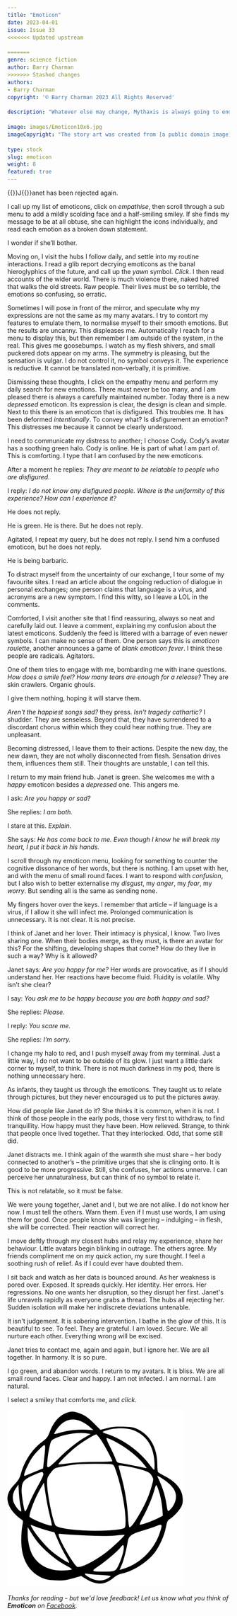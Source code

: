 ```yaml
---
title: "Emoticon"
date: 2023-04-01
issue: Issue 33
<<<<<<< Updated upstream

=======
genre: science fiction
author: Barry Charman
>>>>>>> Stashed changes
authors:
- Barry Charman
copyright: '© Barry Charman 2023 All Rights Reserved'

description: "Whatever else may change, Mythaxis is always going to end on a story. Barry Charman sees us out with a third tale that has more than a hint of alienation to it – though whether alienation is a state of suffering or grace is very much in the eye of the beholder."

image: images/Emoticon10x6.jpg
imageCopyright: "The story art was created from [a public domain image](https://commons.wikimedia.org/wiki/File:Matthias_Rudolph_Toma_Messerschmidts_Character_Heads_1839.jpg) of Matthias Rudolph Toma's 1839 lithograph depicting the Character Heads of Franz Xaver Messerschmidt."

type: stock
slug: emoticon
weight: 8
featured: true
---
```


{{<glyph>}}J{{</glyph>}}anet has been rejected again. 

I call up my list of emoticons, click on *empathise*, then scroll through a sub menu to add a mildly scolding face and a half-smiling smiley. If she finds my message to be at all obtuse, she can highlight the icons individually, and read each emotion as a broken down statement. 

I wonder if she’ll bother. 

Moving on, I visit the hubs I follow daily, and settle into my routine interactions. I read a glib report decrying emoticons as the banal hieroglyphics of the future, and call up the *yawn* symbol. *Click*. I then read accounts of the wider world. There is much violence there, naked hatred that walks the old streets. Raw people. Their lives must be so terrible, the emotions so confusing, so erratic. 

 Sometimes I will pose in front of the mirror, and speculate why my expressions are not the same as my many avatars. I try to contort my features to emulate them, to normalise myself to their smooth emotions. But the results are uncanny. This displeases me. Automatically I reach for a menu to display this, but then remember I am outside of the system, in the real. This gives me goosebumps. I watch as my flesh shivers, and small puckered dots appear on my arms. The symmetry is pleasing, but the sensation is vulgar. I do not control it, no symbol conveys it. The experience is reductive. It cannot be translated non-verbally, it is primitive. 

Dismissing these thoughts, I click on the empathy menu and perform my daily search for new emotions. There must never be too many, and I am pleased there is always a carefully maintained number. Today there is a new *depressed* emoticon. Its expression is clear, the design is clean and simple. Next to this there is an emoticon that is disfigured. This troubles me. It has been deformed *intentionally*. To convey what? Is disfigurement an emotion? This distresses me because it cannot be clearly understood. 

I need to communicate my distress to another; I choose Cody. Cody’s avatar has a soothing green halo. Cody is online. He is part of what I am part of. This is comforting. I type that I am confused by the new emoticons. 

After a moment he replies: *They are meant to be relatable to people who are disfigured.*

I reply: *I do not know any disfigured people. Where is the uniformity of this experience? How can I experience it?*

He does not reply. 

He is green. He is there. But he does not reply. 

Agitated, I repeat my query, but he does not reply. I send him a confused emoticon, but he does not reply. 

He is being barbaric. 

To distract myself from the uncertainty of our exchange, I tour some of my favourite sites. I read an article about the ongoing reduction of dialogue in personal exchanges; one person claims that language is a virus, and acronyms are a new symptom. I find this witty, so I leave a LOL in the comments.  

Comforted, I visit another site that I find reassuring, always so neat and carefully laid out. I leave a comment, explaining my confusion about the latest emoticons. Suddenly the feed is littered with a barrage of even newer symbols. I can make no sense of them. One person says this is *emoticon roulette*, another announces a game of *blank emoticon fever*. I think these people are radicals. Agitators. 

One of them tries to engage with me, bombarding me with inane questions. *How does a smile feel? How many tears are enough for a release?* They are skin crawlers. Organic ghouls. 

I give them nothing, hoping it will starve them. 

*Aren't the happiest songs sad?* they press. *Isn't tragedy cathartic?* I shudder. They are senseless. Beyond that, they have surrendered to a discordant chorus within which they could hear nothing true. They are unpleasant. 

Becoming distressed, I leave them to their actions. Despite the new day, the new dawn, they are not wholly disconnected from flesh. Sensation drives them, influences them still. Their thoughts are unstable, I can tell this. 

I return to my main friend hub. Janet is green. She welcomes me with a *happy* emoticon besides a *depressed* one. This angers me. 

I ask: *Are you happy or sad?*

She replies: *I am both.* 

I stare at this. *Explain.*

She says: *He has come back to me. Even though I know he will break my heart, I put it back in his hands.*

I scroll through my emoticon menu, looking for something to counter the cognitive dissonance of her words, but there is nothing. I am upset with her, and with the menu of small round faces. I want to respond with *confusion*, but I also wish to better externalise my *disgust*, my *anger*, my *fear*, my *worry*. But sending all is the same as sending none. 

My fingers hover over the keys. I remember that article – if language is a virus, if I allow it she will infect me. Prolonged communication is unnecessary. It is not clear. It is not precise.

I think of Janet and her lover. Their intimacy is physical, I know. Two lives sharing one. When their bodies merge, as they must, is there an avatar for this? For the shifting, developing shapes that come? How do they live in such a way? Why is it allowed? 

Janet says: *Are you happy for me?* Her words are provocative, as if I should understand her. Her reactions have become fluid. Fluidity is volatile. Why isn’t she clear?

I say: *You ask me to be happy because you are both happy and sad?*

She replies: *Please.*

I reply: *You scare me.*

She replies: *I’m sorry.* 

I change my halo to red, and I push myself away from my terminal. Just a little way, I do not want to be outside of its glow. I just want a little dark corner to myself, to think. There is not much darkness in my pod, there is nothing unnecessary here. 

As infants, they taught us through the emoticons. They taught us to relate through pictures, but they never encouraged us to put the pictures away. 

How did people like Janet do it? She thinks it is common, when it is not. I think of those people in the early pods, those very first to withdraw, to find tranquillity. How happy must they have been. How relieved. Strange, to think that people once lived together. That they interlocked. Odd, that some still did. 

Janet distracts me. I think again of the warmth she must share – her body connected to another’s – the primitive urges that she is clinging onto. It is good to be more progressive. Still, she confuses, her actions unnerve. I can perceive her unnaturalness, but can think of no symbol to relate it. 

This is not relatable, so it must be false. 

We were young together, Janet and I, but we are not alike. I do not know her now. I must tell the others. Warn them. Even if I must use words, I am using them for good. Once people know she was lingering – indulging – in flesh, she will be corrected. Their reaction will correct her.

I move deftly through my closest hubs and relay my experience, share her behaviour. Little avatars begin blinking in outrage. The others agree. My friends compliment me on my quick action, my sure thought. I feel a soothing rush of relief. As if I could ever have doubted them.

I sit back and watch as her data is bounced around. As her weakness is pored over. Exposed. It spreads quickly. Her identity. Her errors. Her regressions. No one wants her disruption, so they disrupt her first. Janet's life unravels rapidly as everyone grabs a thread. The hubs all rejecting her. Sudden isolation will make her indiscrete deviations untenable. 

It isn't judgement. It is sobering intervention. I bathe in the glow of this. It is beautiful to see. To feel. They are grateful. I am loved. Secure. We all nurture each other. Everything wrong will be excised.

Janet tries to contact me, again and again, but I ignore her. We are all together. In harmony. It is so pure. 

I go green, and abandon words. I return to my avatars. It is bliss. We are all small round faces. Clear and happy. I am not infected. I am normal. I am natural. 

I select a smiley that comforts me, and *click*.

![Orbit-lrg](images/Orbit.svg)

*Thanks for reading - but we'd love feedback! Let us know what you think of **Emoticon** on [Facebook](https://www.facebook.com/MythaxisMagazine/posts/744233797709609).*
